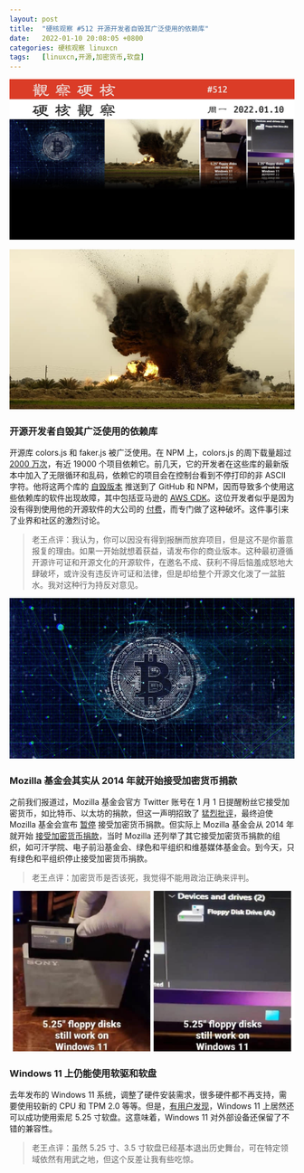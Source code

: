 ```yaml
---
layout: post
title:	"硬核观察 #512 开源开发者自毁其广泛使用的依赖库"
date:	2022-01-10 20:08:05 +0800 
categories:	硬核观察 linuxcn 
tags:	[linuxcn,开源,加密货币,软盘]
---
```



![](/Asserts/Images/album/202201/10/200713nvlxq66wpjwx93gv.jpg)


![](/Asserts/Images/album/202201/10/200720cqsehqc9nl3neh9q.jpg)


### 开源开发者自毁其广泛使用的依赖库


开源库 colors.js 和 faker.js 被广泛使用。在 NPM 上，colors.js 的周下载量超过 [2000 万次](https://www.npmjs.com/package/colors)，有近 19000 个项目依赖它。前几天，它的开发者在这些库的最新版本中加入了无限循环和乱码，依赖它的项目会在控制台看到不停打印的非 ASCII 字符。他将这两个库的 [自毁版本](https://www.bleepingcomputer.com/news/security/dev-corrupts-npm-libs-colors-and-faker-breaking-thousands-of-apps/) 推送到了 GitHub 和 NPM，因而导致多个使用这些依赖库的软件出现故障，其中包括亚马逊的 [AWS CDK](https://github.com/aws/aws-cdk/issues/18323)。这位开发者似乎是因为没有得到使用他的开源软件的大公司的 [付费](http://web.archive.org/web/20210704022108/https://github.com/Marak/faker.js/issues/1046)，而专门做了这种破坏。这件事引来了业界和社区的激烈讨论。



> 
> 老王点评：我认为，你可以因没有得到报酬而放弃项目，但是这不是你蓄意报复的理由。如果一开始就想着获益，请发布你的商业版本。这种最初遵循开源许可证和开源文化的开源软件，在邀名不成、获利不得后恼羞成怒地大肆破坏，或许没有违反许可证和法律，但是却给整个开源文化泼了一盆脏水。我对这种行为持反对意见。
> 
> 
> 


![](/Asserts/Images/album/202201/10/200731owjg06we5gwyeguy.jpg)


### Mozilla 基金会其实从 2014 年就开始接受加密货币捐款


之前我们报道过，Mozilla 基金会官方 Twitter 账号在 1 月 1 日提醒粉丝它接受加密货币，如比特币、以太坊的捐款，但这一声明招致了 [猛烈批评](/article-14147-1.html)，最终迫使 Mozilla 基金会宣布 [暂停](/article-14158-1.html) 接受加密货币捐款。但实际上 Mozilla 基金会从 2014 年就开始 [接受加密货币捐款](https://blog.mozilla.org/en/mozilla/mozilla-now-accepts-bitcoin/)，当时 Mozilla 还列举了其它接受加密货币捐款的组织，如可汗学院、电子前沿基金会、绿色和平组织和维基媒体基金会。到今天，只有绿色和平组织停止接受加密货币捐款。



> 
> 老王点评：加密货币是否该死，我觉得不能用政治正确来评判。
> 
> 
> 


![](/Asserts/Images/album/202201/10/200752luwje7vwc133w4vb.jpg)


### Windows 11 上仍能使用软驱和软盘


去年发布的 Windows 11 系统，调整了硬件安装需求，很多硬件都不再支持，需要使用较新的 CPU 和 TPM 2.0 等等。但是，[有用户发现](https://news.softpedia.com/news/floppy-disks-still-working-like-a-charm-on-windows-11-534658.shtml)，Windows 11 上居然还可以成功使用索尼 5.25 寸软盘。这意味着，Windows 11 对外部设备还保留了不错的兼容性。



> 
> 老王点评：虽然 5.25 寸、3.5 寸软盘已经基本退出历史舞台，可在特定领域依然有用武之地，但这个反差让我有些吃惊。
> 
> 
>
